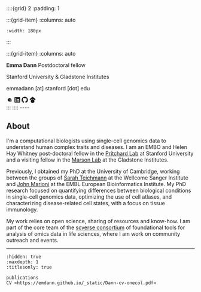 <br>
<br>
<br>
<br>

::::{grid} 2
:padding: 1

:::{grid-item}
:columns: auto

```{image} ./_assets/edann_1.jpg
:width: 180px
```
:::

:::{grid-item}
:columns: auto

**Emma Dann**
Postdoctoral fellow  

Stanford University & Gladstone Institutes  

emmadann [at] stanford [dot] edu  


<div>
<a class="muted-link" style="text-decoration:none" href="https://bsky.app/profile/emmamarydann.bsky.social">
<svg width="1.2em" height="1.2em" xmlns="http://www.w3.org/2000/svg" stroke="currentColor" fill="currentColor" stroke-width="0" viewBox="0 0 512 512"><path d="M253.1 120.3c-27.3 1.4-54 10.4-76.7 26.2c-30.9 21.6-52.3 54.4-59.9 91.2c-2.5 12.3-3 24.8-1.5 37.3c1.3 10.5 3.8 20.8 7.5 30.6c6.5 17.1 16.7 32.6 29.9 45.1c25.1 23.7 58.9 37.2 93.7 37.2h158.6c5 0 9.8-2 13.4-5.6c3.5-3.5 5.5-8.3 5.5-13.3V273c-0.1-42.7-17.1-83.7-47.2-113.9c-30.2-30.2-71.1-47.2-113.9-47.3c-3.1-0.1-6.3-0.1-9.4 0.1v8.4zM316.5 228c10.4 0 20.5 4.1 27.9 11.5c7.4 7.4 11.5 17.5 11.5 27.9c0 10.4-4.1 20.5-11.5 27.9c-7.4 7.4-17.5 11.5-27.9 11.5c-10.4 0-20.5-4.1-27.9-11.5c-7.4-7.4-11.5-17.5-11.5-27.9c0-10.4 4.1-20.5 11.5-27.9c7.4-7.4 17.5-11.5 27.9-11.5z"/></svg></a>
<a class="muted-link" style="text-decoration:none" href="https://www.linkedin.com/in/emma-dann-566945125/"><svg width="1.2em" height="1.2em" stroke="currentColor" fill="currentColor" xmlns="http://www.w3.org/2000/svg" viewBox="0 0 448 512"><!--! Font Awesome Pro 6.1.1 by @fontawesome - https://fontawesome.com License - https://fontawesome.com/license (Commercial License) Copyright 2022 Fonticons, Inc. --><path d="M416 32H31.9C14.3 32 0 46.5 0 64.3v383.4C0 465.5 14.3 480 31.9 480H416c17.6 0 32-14.5 32-32.3V64.3c0-17.8-14.4-32.3-32-32.3zM135.4 416H69V202.2h66.5V416zm-33.2-243c-21.3 0-38.5-17.3-38.5-38.5S80.9 96 102.2 96c21.2 0 38.5 17.3 38.5 38.5 0 21.3-17.2 38.5-38.5 38.5zm282.1 243h-66.4V312c0-24.8-.5-56.7-34.5-56.7-34.6 0-39.9 27-39.9 54.9V416h-66.4V202.2h63.7v29.2h.9c8.9-16.8 30.6-34.5 62.9-34.5 67.2 0 79.7 44.3 79.7 101.9V416z"/></svg>
</a>
<a class="muted-link" style="text-decoration:none" href="https://github.com/emdann">
<svg stroke="currentColor" fill="currentColor" width="1.2em" height="1.2em" stroke-width="0" viewBox="0 0 16 16">
    <path fill-rule="evenodd" d="M8 0C3.58 0 0 3.58 0 8c0 3.54 2.29 6.53 5.47 7.59.4.07.55-.17.55-.38 0-.19-.01-.82-.01-1.49-2.01.37-2.53-.49-2.69-.94-.09-.23-.48-.94-.82-1.13-.28-.15-.68-.52-.01-.53.63-.01 1.08.58 1.23.82.72 1.21 1.87.87 2.33.66.07-.52.28-.87.51-1.07-1.78-.2-3.64-.89-3.64-3.95 0-.87.31-1.59.82-2.15-.08-.2-.36-1.02.08-2.12 0 0 .67-.21 2.2.82.64-.18 1.32-.27 2-.27.68 0 1.36.09 2 .27 1.53-1.04 2.2-.82 2.2-.82.44 1.1.16 1.92.08 2.12.51.56.82 1.27.82 2.15 0 3.07-1.87 3.75-3.65 3.95.29.25.54.73.54 1.48 0 1.07-.01 1.93-.01 2.2 0 .21.15.46.55.38A8.013 8.013 0 0 0 16 8c0-4.42-3.58-8-8-8z"></path>
</svg>
</a>
<a class="muted-link" style="text-decoration:none" href="https://scholar.google.com/citations?hl=en&user=J2NQ29wAAAAJ">
<svg stroke="currentColor" fill="currentColor" width="1.2em" height="1.2em" stroke-width="0" viewBox="0 0 16 16">
    <svg xmlns="http://www.w3.org/2000/svg" viewBox="0 0 512 512"><!--!Font Awesome Free 6.5.1 by @fontawesome - https://fontawesome.com License - https://fontawesome.com/license/free Copyright 2024 Fonticons, Inc.--><path d="M390.9 298.5c0 0 0 .1 .1 .1c9.2 19.4 14.4 41.1 14.4 64C405.3 445.1 338.5 512 256 512s-149.3-66.9-149.3-149.3c0-22.9 5.2-44.6 14.4-64h0c1.7-3.6 3.6-7.2 5.6-10.7c4.4-7.6 9.4-14.7 15-21.3c27.4-32.6 68.5-53.3 114.4-53.3c33.6 0 64.6 11.1 89.6 29.9c9.1 6.9 17.4 14.7 24.8 23.5c5.6 6.6 10.6 13.8 15 21.3c2 3.4 3.8 7 5.5 10.5zm26.4-18.8c-30.1-58.4-91-98.4-161.3-98.4s-131.2 40-161.3 98.4L0 202.7 256 0 512 202.7l-94.7 77.1z"/></svg>
</svg>
</a>
</div>
:::
::::
----

<h2>About</h2>

I'm a computational biologists using single-cell genomics data to understand human complex traits and diseases. I am an EMBO and Helen Hay Whitney post-doctoral fellow in the [Pritchard Lab](https://web.stanford.edu/group/pritchardlab/home.html) at Stanford University and a visiting fellow in the [Marson Lab](https://www.marsonlab.org/) at the Gladstone Institutes. 

Previously, I obtained my PhD at the University of Cambridge, working between the groups of [Sarah Teichmann](http://www.teichlab.org/) at the Wellcome Sanger Institute and [John Marioni](https://www.ebi.ac.uk/research/marioni) at the EMBL European Bioinformatics Institute. My PhD research focused on quantifying differences between biological conditions in single-cell genomics data, optimizing the use of cell atlases, and characterizing disease-related cell states, with a focus on tissue immunology. 

My work relies on open science, sharing of resources and know-how. I am part of the core team of the [scverse consortium](https://scverse.org/) of foundational tools for analysis of omics data in life sciences, where I am work on community outreach and events. 

<!-- I make [open source software](https://github.com/MarioniLab/miloR), [analysis workflows](https://github.com/MarioniLab/oor_benchmark) and [curate data resources](https://github.com/Teichlab/Pan_fetal_immune#mapping-the-developing-human-immune-system-across-organs.). -->
<!-- I enjoy several activities and I excel at none: watching movies, reading fiction, board games, cooking, running, cycling, petting dogs. I grew up in Ferrara. -->


----


```{toctree}
:hidden: true
:maxdepth: 1
:titlesonly: true

publications
CV <https://emdann.github.io/_static/Dann-cv-onecol.pdf>
```
